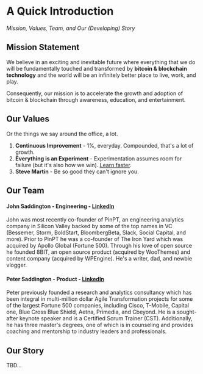 # A Quick Introduction
*Mission, Values, Team, and Our (Developing) Story*

## Mission Statement

We believe in an exciting and inevitable future where everything that we do will be fundamentally touched and transformed by **bitcoin & blockchain technology** and the world will be an infinitely better place to live, work, and play.

Consequently, our mission is to accelerate the growth and adoption of bitcoin & blockchain through awareness, education, and entertainment.

## Our Values

Or the things we say around the office, a lot.

1. **Continuous Improvement** - 1%, everyday. Compounded, that's a lot of growth. 
2. **Everything is an Experiment** - Experimentation assumes room for failure (but it's also how we win). [Learn faster](http://www.collaborativefund.com/blog/sustainable-sources-of-competitive-advantage/).
3. **Steve Martin** - Be so good they can't ignore you.

## Our Team

#### John Saddington - Engineering - [LinkedIn](https://www.linkedin.com/in/johnsaddington/)

John was most recently co-founder of PinPT, an engineering analytics company in Silicon Valley backed by some of the top names in VC (Bessemer, Storm, BoldStart, BloombergBeta, Slack, Social Capital, and more). Prior to PinPT he was a co-founder of The Iron Yard which was acquired by Apollo Global (Fortune 500). Through his love of open source he founded 8BIT, an open source product (acquired by WooThemes) and content company (acquired by WPEngine). He's a writer, dad, and newbie vlogger.

#### Peter Saddington - Product - [LinkedIn](https://www.linkedin.com/in/petersaddington/)


Peter previously founded a research and analytics consultancy which has been integral in multi-million dollar Agile Transformation projects for some of the largest Fortune 500 companies, including Cisco, T-Mobile, Capital one, Blue Cross Blue Shield, Aetna, Primedia, and Cbeyond. He is a sought-after keynote speaker and is a Certified Scrum Trainer (CST). Additionally, he has three master's degrees, one of which is in counseling and provides coaching and mentorship to industry leaders and professionals.


## Our Story

TBD...